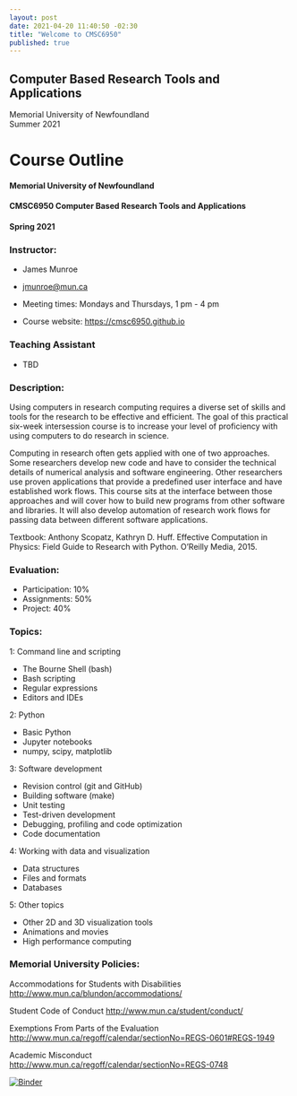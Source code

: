 ```yaml
---
layout: post
date: 2021-04-20 11:40:50 -02:30
title: "Welcome to CMSC6950"
published: true
---
```


## Computer Based Research Tools and Applications
  Memorial University of Newfoundland  
  Summer 2021

# Course Outline


#### Memorial University of Newfoundland
#### CMSC6950  Computer Based Research Tools and Applications
#### Spring 2021

### Instructor:
- James Munroe
- jmunroe@mun.ca

- Meeting times: Mondays and Thursdays, 1 pm - 4 pm
* Course website: https://cmsc6950.github.io

### Teaching Assistant
- TBD

### Description:

Using computers in research computing requires a diverse set of skills and tools for the research to be effective and efficient.  The goal of this practical six-week intersession course is to increase your level of proficiency with using computers to do research in science.  

Computing in research often gets applied with one of two approaches.  Some researchers develop new code and have to consider the technical details of numerical analysis and software engineering.  Other researchers use proven applications that provide a predefined user interface and have established work flows.  This course sits at the interface between those approaches and will cover how to build new programs from other software and libraries.  It will also develop automation of research work flows for passing data between different software applications.

Textbook:  Anthony Scopatz, Kathryn D. Huff.  Effective Computation in Physics: Field Guide to Research with Python. O’Reilly Media, 2015.

### Evaluation:

- Participation: 10%
- Assignments:   50%
- Project:       40%

### Topics:

1: Command line and scripting
- The Bourne Shell (bash)
- Bash scripting
- Regular expressions
- Editors and IDEs

2: Python
- Basic Python
- Jupyter notebooks
- numpy, scipy, matplotlib

3: Software development
- Revision control (git and GitHub)
- Building software (make)
- Unit testing
- Test-driven development
- Debugging, profiling and code optimization
- Code documentation

4: Working with data and visualization
- Data structures
- Files and formats
- Databases

5:  Other topics
- Other 2D and 3D visualization tools
- Animations and movies 
- High performance computing

### Memorial University Policies:

Accommodations for Students with Disabilities http://www.mun.ca/blundon/accommodations/

Student Code of Conduct http://www.mun.ca/student/conduct/

Exemptions From Parts of the Evaluation
http://www.mun.ca/regoff/calendar/sectionNo=REGS-0601#REGS-1949

Academic Misconduct http://www.mun.ca/regoff/calendar/sectionNo=REGS-0748

[![Binder](https://mybinder.org/badge.svg)](https://mybinder.org/v2/gh/cmsc6950/cmsc6950.github.io/master?filepath=lectures)
